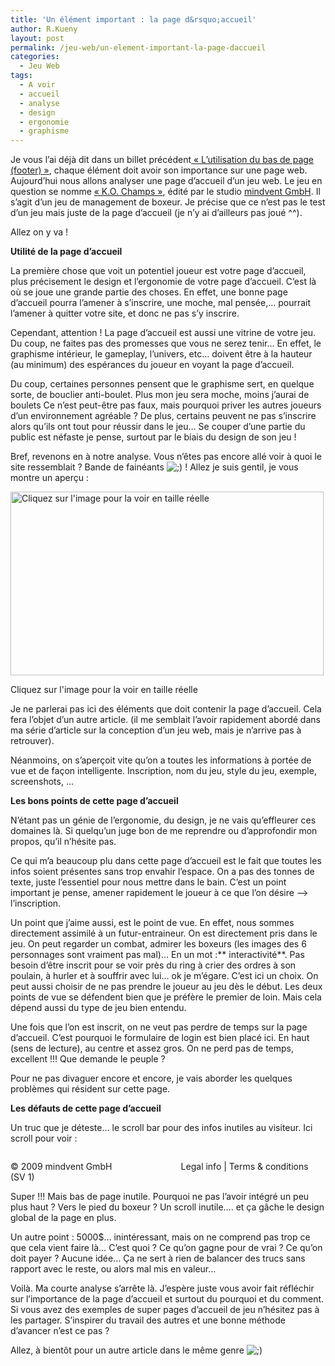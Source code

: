 ```yaml
---
title: 'Un élément important : la page d&rsquo;accueil'
author: R.Kueny
layout: post
permalink: /jeu-web/un-element-important-la-page-daccueil
categories:
  - Jeu Web
tags:
  - A voir
  - accueil
  - analyse
  - design
  - ergonomie
  - graphisme
---
```

Je vous l&rsquo;ai déjà dit dans un billet précédent<a href="http://rkueny.fr/developpement-web/lutilisation-du-bas-de-page-footer" target="_blank"> &laquo;&nbsp;L&rsquo;utilisation du bas de page (footer)&nbsp;&raquo;</a>, chaque élément doit avoir son importance sur une page web. Aujourd&rsquo;hui nous allons analyser une page d&rsquo;accueil d&rsquo;un jeu web. Le jeu en question se nomme <a href="http://www.ko-champs.com/" target="_blank">&laquo;&nbsp;K.O. Champs&nbsp;&raquo;</a>, édité par le studio <a href="http://www.mindvent.de" target="_blank">mindvent GmbH</a>. Il s&rsquo;agit d&rsquo;un jeu de management de boxeur. Je précise que ce n&rsquo;est pas le test d&rsquo;un jeu mais juste de la page d&rsquo;accueil (je n&rsquo;y ai d&rsquo;ailleurs pas joué ^^).

Allez on y va !

<!--more-->

**Utilité de la page d&rsquo;accueil**

La première chose que voit un potentiel joueur est votre page d&rsquo;accueil, plus précisement le design et l&rsquo;ergonomie de votre page d&rsquo;accueil. C&rsquo;est là où se joue une grande partie des choses. En effet, une bonne page d&rsquo;accueil pourra l&rsquo;amener à s&rsquo;inscrire, une moche, mal pensée,&#8230; pourrait l&rsquo;amener à quitter votre site, et donc ne pas s&rsquo;y inscrire.

Cependant, attention ! La page d&rsquo;accueil est aussi une vitrine de votre jeu. Du coup, ne faites pas des promesses que vous ne serez tenir&#8230; En effet, le graphisme intérieur, le gameplay, l&rsquo;univers, etc&#8230; doivent être à la hauteur (au minimum) des espérances du joueur en voyant la page d&rsquo;accueil.

Du coup, certaines personnes pensent que le graphisme sert, en quelque sorte, de bouclier anti-boulet. <caricature> Plus mon jeu sera moche, moins j&rsquo;aurai de boulets </caricature> Ce n&rsquo;est peut-être pas faux, mais pourquoi priver les autres joueurs d&rsquo;un environnement agréable ? De plus, certains peuvent ne pas s&rsquo;inscrire alors qu&rsquo;ils ont tout pour réussir dans le jeu&#8230; Se couper d&rsquo;une partie du public est néfaste je pense, surtout par le biais du design de son jeu !

Bref, revenons en à notre analyse. Vous n&rsquo;êtes pas encore allé voir à quoi le site ressemblait ? Bande de fainéants <img src="http://rkueny.fr/wp-includes/images/smilies/icon_wink.gif" alt=";)" class="wp-smiley" /> ! Allez je suis gentil, je vous montre un aperçu :

<div id="attachment_544" style="width: 511px" class="wp-caption aligncenter">
  <a href="http://rkueny.fr/wp-content/uploads/2009/10/page_accueil_ko_champs.jpg" rel="lightbox[543]"><img class="size-full wp-image-544" title="page_accueil_ko_champs" src="http://rkueny.fr/wp-content/uploads/2009/10/page_accueil_ko_champs.jpg" alt="Cliquez sur l'image pour la voir en taille réelle" width="501" height="294" /></a>
  
  <p class="wp-caption-text">
    Cliquez sur l'image pour la voir en taille réelle
  </p>
</div>

Je ne parlerai pas ici des éléments que doit contenir la page d&rsquo;accueil. Cela  fera l&rsquo;objet d&rsquo;un autre article. (il me semblait l&rsquo;avoir rapidement abordé dans ma série d&rsquo;article sur la conception d&rsquo;un jeu web, mais je n&rsquo;arrive pas à retrouver).

Néanmoins, on s&rsquo;aperçoit vite qu&rsquo;on a toutes les informations à portée de vue et de façon intelligente. Inscription, nom du jeu, style du jeu, exemple, screenshots, &#8230;

**Les bons points de cette page d&rsquo;accueil**

N&rsquo;étant pas un génie de l&rsquo;ergonomie, du design, je ne vais qu&rsquo;effleurer ces domaines là. Si quelqu&rsquo;un juge bon de me reprendre ou d&rsquo;approfondir mon propos, qu&rsquo;il n&rsquo;hésite pas.

Ce qui m&rsquo;a beaucoup plu dans cette page d&rsquo;accueil est le fait que toutes les infos soient présentes sans trop envahir l&rsquo;espace. On a pas des tonnes de texte, juste l&rsquo;essentiel pour nous mettre dans le bain. C&rsquo;est un point important je pense, amener rapidement le joueur à ce que l&rsquo;on désire &#8211;> l&rsquo;inscription.

Un point que j&rsquo;aime aussi, est le point de vue. En effet, nous sommes directement assimilé à un futur-entraineur. On est directement pris dans le jeu. On peut regarder un combat, admirer les boxeurs (les images des 6 personnages sont vraiment pas mal)&#8230; En un mot :** interactivité**. Pas besoin d&rsquo;être inscrit pour se voir près du ring à crier des ordres à son poulain, à hurler et à souffrir avec lui&#8230; ok je m&rsquo;égare. C&rsquo;est ici un choix. On peut aussi choisir de ne pas prendre le joueur au jeu dès le début. Les deux points de vue se défendent bien que je préfère le premier de loin. Mais cela dépend aussi du type de jeu bien entendu.

Une fois que l&rsquo;on est inscrit, on ne veut pas perdre de temps sur la page d&rsquo;accueil. C&rsquo;est pourquoi le formulaire de login est bien placé ici. En haut (sens de lecture), au centre et assez gros. On ne perd pas de temps, excellent !!! Que demande le peuple ?

Pour ne pas divaguer encore et encore, je vais aborder les quelques problèmes qui résident sur cette page.

**Les défauts de cette page d&rsquo;accueil**

Un truc que je déteste&#8230; le scroll bar pour des infos inutiles au visiteur. Ici scroll pour voir :

<div style="float: left; display: inline;">
  <p>
    © 2009 mindvent GmbH                            Legal info | Terms & conditions (SV 1)
  </p>
</div>

Super !!! Mais bas de page inutile. Pourquoi ne pas l&rsquo;avoir intégré un peu plus haut ? Vers le pied du boxeur ? Un scroll inutile&#8230;. et ça gâche le design global de la page en plus.

Un autre point : 5000$&#8230; inintéressant, mais on ne comprend pas trop ce que cela vient faire là&#8230; C&rsquo;est quoi ? Ce qu&rsquo;on gagne pour de vrai ? Ce qu&rsquo;on doit payer ? Aucune idée&#8230; Ça ne sert à rien de balancer des trucs sans rapport avec le reste, ou alors mal mis en valeur&#8230;

Voilà. Ma courte analyse s&rsquo;arrête là. J&rsquo;espère juste vous avoir fait réfléchir sur l&rsquo;importance de la page d&rsquo;accueil et surtout du pourquoi et du comment. Si vous avez des exemples de super pages d&rsquo;accueil de jeu n&rsquo;hésitez pas à les partager. S&rsquo;inspirer du travail des autres et une bonne méthode d&rsquo;avancer n&rsquo;est ce pas ?

Allez, à bientôt pour un autre article dans le même genre <img src="http://rkueny.fr/wp-includes/images/smilies/icon_wink.gif" alt=";)" class="wp-smiley" />